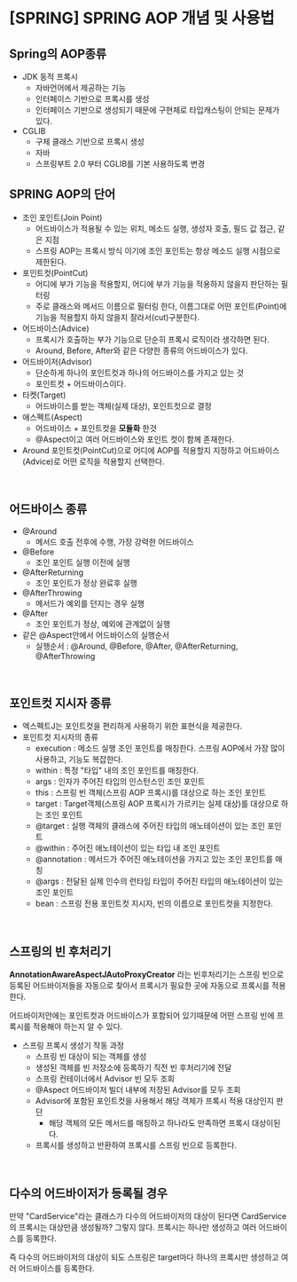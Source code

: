 # [SPRING] SPRING AOP 개념 및 사용법 

## Spring의 AOP종류 
* JDK 동적 프록시
    * 자바언어에서 제공하는 기능 
    * 인터페이스 기반으로 프록시를 생성
    * 인터페이스 기반으로 생성되기 때문에 구현체로 타입캐스팅이 안되는 문제가 있다.
* CGLIB
    * 구체 클래스 기반으로 프록시 생성 
    * 자바
    * 스프링부트 2.0 부터 CGLIB를 기본 사용하도록 변경 


## SPRING AOP의 단어

* 조인 포인트(Join Point)
    * 어드바이스가 적용될 수 있는 위치, 메소드 실행, 생성자 호출, 필드 값 접근, 같은 지점
    * 스프링 AOP는 프록시 방식 이기에 조인 포인트는 항상 메소드 실행 시점으로 제한된다.
* 포인트컷(PointCut)
    * 어디에 부가 기능을 적용할지, 어디에 부가 기능을 적용하지 않을지 판단하는 필터링 
    * 주로 클래스와 메서드 이름으로 필터링 한다, 이름그대로 어떤 포인트(Point)에
       기능을 적용할지 하지 않을지 잘라서(cut)구분한다. 
* 어드바이스(Advice)
    * 프록시가 호출하는 부가 기능으로 단순히 프록시 로직이라 생각하면 된다. 
    * Around, Before, After와 같은 다양한 종류의 어드바이스가 있다.
* 어드바이저(Advisor)
    * 단순하게 하나의 포인트컷과 하나의 어드바이스를 가지고 있는 것 
    * 포인트컷 + 어드바이스이다. 
* 타켓(Target) 
    * 어드바이스를 받는 객체(실제 대상), 포인트컷으로 결정
* 애스펙트(Aspect)
    * 어드바이스 + 포인트컷을 __모듈화__ 한것 
    * @Aspect이고 여러 어드바이스와 포인트 컷이 함께 존재한다.
* Around
포인트컷(PointCut)으로 어디에 AOP를 적용할지 지정하고 어드바이스(Advice)로 어떤 로직을 적용할지 선택한다.

<br/>


## 어드바이스 종류 
* @Around
    * 메서드 호출 전후에 수행, 가장 강력한 어드바이스
* @Before
    * 조인 포인트 실행 이전에 실행 
* @AfterReturning
    * 조인 포인트가 정상 완료후 실행
* @AfterThrowing
    * 메서드가 예외를 던지는 경우 실행
* @After
    * 조인 포인트가 정상, 예외에 관계없이 실행
* 같은 @Aspect안에서 어드바이스의 실행순서
    * 실행순서 : @Around, @Before, @After, @AfterReturning, @AfterThrowing

<br/>


## 포인트컷 지시자 종류 
* 엑스펙트J는 포인트컷을 편리하게 사용하기 위한 표현식을 제공한다.
* 포인트컷 지시자의 종류 
    * execution : 메소드 실행 조인 포인트를 매칭한다. 스프링 AOP에서 가장 많이 사용하고, 기능도 복잡한다. 
    * within : 특정 "타입" 내의 조인 포인트를 매칭한다. 
    * args : 인자가 주어진 타입의 인스턴스인 조인 포인트
    * this : 스프링 빈 객체(스프링 AOP 프록시)를 대상으로 하는 조인 포인트 
    * target : Target객체(스프링 AOP 프록시가 가르키는 실제 대상)를 대상으로 하는 조인 포인트 
    * @target : 실행 객체의 클래스에 주어진 타입의 애노테이션이 있는 조인 포인트 
    * @within : 주어진 애노테이션이 있는 타입 내 조인 포인트
    * @annotation : 메서드가 주어진 애노테이션을 가지고 있는 조인 포인트를 매칭 
    * @args : 전달된 실제 인수의 런타임 타입이 주어진 타입의 애노테이션이 있는 조인 포인트
    * bean : 스프링 전용 포인트컷 지시자, 빈의 이름으로 포인트컷을 지정한다.

<br/>

## 스프링의 빈 후처리기 
__AnnotationAwareAspectJAutoProxyCreator__ 라는 빈후처리기는 스프링 빈으로 등록된 어드바이저들을 자동으로 찾아서 프록시가 필요한 곳에 자동으로 프록시를 적용한다. 

어드바이저안에는 포인트컷과 어드바이스가 포함되어 있기때문에 어떤 스프링 빈에 프록시를 적용해야 하는지 알 수 있다. 

* 스프링 프록시 생성기 작동 과정 
    * 스프링 빈 대상이 되는 객체를 생성
    * 생성된 객체를 빈 저장소에 등록하기 직전 빈 후처리기에 전달
    * 스프링 컨테이너에서 Advisor 빈 모두 조회
    * @Aspect 어드바이저 빌더 내부에 저장된 Advisor를 모두 조회 
    * Advisor에 포함된 포인트컷을 사용해서 해당 객체가 프록시 적용 대상인지 판단
        * 해당 객체의 모든 메서드를 매칭하고 하나라도 만족하면 프록시 대상이된다. 
    * 프록시를 생성하고 반환하여 프록시를 스프링 빈으로 등록한다.

<br/>

## 다수의 어드바이저가 등록될 경우 
만약 "CardService"라는 클래스가 다수의 어드바이저의 대상이 된다면 CardService의 프록시는 대상만큼 생성될까? 그렇지 않다. 프록시는 하나만 생성하고 여러 어드바이스를 등록한다.

즉 다수의 어드바이저의 대상이 되도 스프링은 target마다 하나의 프록시만 생성하고 여러 어드바이스를 등록한다. 



